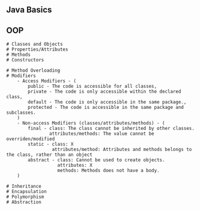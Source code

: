 ## Java Basics
## OOP
    # Classes and Objects
    # Properties/Attributes
    # Methods
    # Constructors

    # Method Overloading
    # Modifiers
        - Access Modifiers - (
            public - The code is accessible for all classes, 
            private - The code is only accessible within the declared class, 
            default - The code is only accessible in the same package., 
            protected - The code is accessible in the same package and subclasses.
        )
        - Non-access Modifiers (classes/attributes/methods) - (
            final - class: The class cannot be inherited by other classes.
                    attributes/methods: The value cannot be overriden/modified
            static - class: X
                     attributes/method: Attributes and methods belongs to the class, rather than an object
            abstract - class: Cannot be used to create objects.
                       attributes: X
                       methods: Methods does not have a body.
        )

    # Inheritance
    # Encapsulation
    # Polymorphism
    # Abstraction
